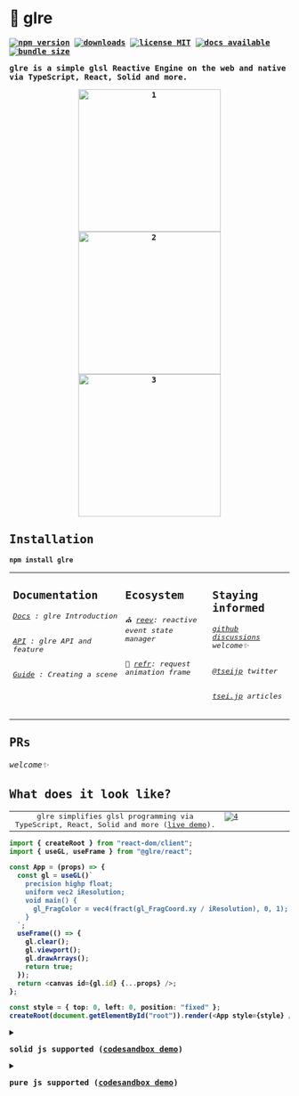 # 🌇 glre

<strong>
<samp>

<p align="center">

[![ npm version ](
    https://img.shields.io/npm/v/glre?style=flat&colorA=000&colorB=000)](
    https://www.npmjs.com/package/glre)
[![ downloads ](
    https://img.shields.io/npm/dm/glre.svg?style=flat&colorA=000&colorB=000)](
    https://www.npmtrends.com/glre)
[![ license MIT ](
    https://img.shields.io/npm/l/glre?style=flat&colorA=000&colorB=000)](
    https://github.com/tseijp/glre)
[![ docs available ](
    https://img.shields.io/badge/docs-available-000.svg?style=flat&colorA=000)](
    https://glre.tsei.jp/>)
[![ bundle size ](
    https://img.shields.io/bundlephobia/minzip/glre?style=flat&colorA=000&colorB=000)](
    https://bundlephobia.com/package/glre@latest)

glre is a simple glsl Reactive Engine on the web and native via TypeScript, React, Solid and more.

</p>
<p align="center" valign="top">
  <a href="https://codesandbox.io/s/glre-test1-skyl9p">
    <img alt="1" width="256" src="https://user-images.githubusercontent.com/40712342/212297558-15a1e721-55d6-4b6f-aab4-9f5d7cede2cb.gif"></img>
  </a>
  <a href="https://codesandbox.io/s/glre-test2-c1syho">
    <img alt="2" width="256" src="https://user-images.githubusercontent.com/40712342/212297576-e12cef1b-b0e0-40cb-ac0f-7fb387ae6da8.gif"></img>
  </a>
  <a href="https://codesandbox.io/s/glre-test3-ntlk3l">
    <img alt="3" width="256" src="https://user-images.githubusercontent.com/40712342/212297587-0227d536-5cef-447a-be3e-4c93dad002a2.gif"></img>
  </a>
</p>

## Installation

```ruby
npm install glre
```

<table>
<td width="1000px" valign="top">

## Documentation

###### [Docs][docs] : glre Introduction

###### [API][api] : glre API and feature

###### [Guide][guide] : Creating a scene

[docs]: https://glre.tsei.jp/docs
[api]: https://glre.tsei.jp/api
[guide]: https://glre.tsei.jp/guide

</td>
<td width="1000px" valign="top">

## Ecosystem

###### ⛪️ [reev][reev]: reactive event state manager

###### 🌃 [refr][refr]: request animation frame

[reev]: https://github.com/tseijp/reev
[refr]: https://github.com/tseijp/refr

</td>
<td width="1000px" valign="top">

## Staying informed

###### [github discussions][github] welcome✨

###### [@tseijp][twitter] twitter

###### [tsei.jp][articles] articles

[github]: https://github.com/tseijp/glre/discussions
[twitter]: https://twitter.com/tseijp
[articles]: https://tsei.jp/articles

</td>
</table>

## PRs

###### welcome✨

## What does it look like?

<table>
  <tr>
    <td width="7500px" align="center" valign="center">
      glre simplifies glsl programming via TypeScript, React, Solid and more (<a href="https://codesandbox.io/s/glre-basic-demo-ppzo3d">live demo</a>).
    </td>
    <td width="2500px" valign="top">
      <a href="https://codesandbox.io/s/glre-basic-demo-ppzo3d">
        <img alt="4" src="https://i.imgur.com/Lb3h9fs.jpg"></img>
      </a>
    </td>
  </tr>
</table>

```ts
import { createRoot } from "react-dom/client";
import { useGL, useFrame } from "@glre/react";

const App = (props) => {
  const gl = useGL()`
    precision highp float;
    uniform vec2 iResolution;
    void main() {
      gl_FragColor = vec4(fract(gl_FragCoord.xy / iResolution), 0, 1);
    }
  `;
  useFrame(() => {
    gl.clear();
    gl.viewport();
    gl.drawArrays();
    return true;
  });
  return <canvas id={gl.id} {...props} />;
};

const style = { top: 0, left: 0, position: "fixed" };
createRoot(document.getElementById("root")).render(<App style={style} />);
```

<details>
<summary>

solid js supported ([codesandbox demo](https://codesandbox.io/s/glre-basic-demo2-m1h6cr))

</summary>

```html
<html>
  <body>
    <script type="module">
      import html from "https://cdn.skypack.dev/solid-js/html";
      import { gl } from "https://cdn.skypack.dev/glre@latest";
      import { render } from "https://cdn.skypack.dev/solid-js/web";
      import { onCleanup, onMount } from "https://cdn.skypack.dev/solid-js";

      function createGL(config, _gl) {
        const self = _gl || (gl.default = gl(config));
        onMount(() => self.mount());
        onCleanup(() => self.clean());
        return self;
      }

      function onFrame(fun, self) {
        if (!self) self = gl.default;
        onMount(() => self.setFrame(fun));
      }

      const App = () => {
        const gl = createGL()`
          precision highp float;
          uniform vec2 iResolution;
          void main() {
            gl_FragColor = vec4(fract(gl_FragCoord.xy / iResolution), 0, 1);
          }
        `;
        onFrame(() => {
          gl.clear();
          gl.viewport();
          gl.drawArrays();
          return true;
        });
        return html`<canvas id=${gl.id} />`;
      };

      render(App, document.body);
    </script>
  </body>
</html>
```

</details>
<details>
<summary>

pure js supported ([codesandbox demo](https://codesandbox.io/s/glre-basic-demo3-3bhr3y))

</summary>

```html
<!DOCTYPE html>
<html>
  <body>
    <script type="module">
      import createGL from "https://cdn.skypack.dev/glre@latest"
      const gl = createGL`
        precision highp float;
        uniform vec2 iResolution;
        void main() {
          gl_FragColor = vec4(fract(gl_FragCoord.xy / iResolution), 0, 1);
        }
      `;

      gl.setFrame(() => {
        gl.clear();
        gl.viewport();
        gl.drawArrays();
        return true;
      });

      const style = { top: 0, left: 0, position: "fixed" };
      const canvas = document.createElement("canvas");
      Object.assign(canvas, { id: gl.id });
      Object.assign(canvas.style, style);
      document.body.append(canvas);
      window.addEventListener("DOMContentLoaded", gl.mount);
    </script>
  </body>
</html>
```

</details>
</samp>
</strong>
